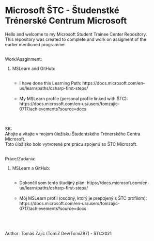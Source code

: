 # Microsoft ŠTC - Študenstké Trénerské Centrum Microsoft

Hello and welcome to my Microsoft Student Trainee Center Repository. <br>
This repository was created to complete and work on assigment of the earlier mentioned programme.<br><br>

Work/Assginment:<br>
<ol>
  <li>MSLearn and GitHub:</li><br>
  <ul>
   <li>I have done this Learning Path: https://docs.microsoft.com/en-us/learn/paths/csharp-first-steps/</li><br>
   <li>My MSLearn profile (personal profile linked with ŠTC): https://docs.microsoft.com/en-us/users/tomzajic-0717/achievements?source=docs</li><br><br>
  </ul>  
</ol>

SK:<br>
Ahojte a vitajte v mojom úložisku Študentského Trénerského Centra Microsoft.<br>
Toto úložisko bolo vytvorené pre prácu spojenú so ŠTC Microsoft.<br><br>

Práce/Zadania:<br>
<ol>
  <li>MSLearn a GitHub:</li><br>
  <ul>
    <li>Dokončil som tento študijný plán: https://docs.microsoft.com/en-us/learn/paths/csharp-first-steps/</li><br>
    <li>Môj MSLearn profil (osobný, ktorý je prepojený s ŠTC profilom): https://docs.microsoft.com/en-us/users/tomzajic-0717/achievements?source=docs</li><br><br>
  </ul>
</ol>

<br> Author: Tomáš Zajíc (TomiZ Dev/TomiZ87) - ŠTC2021
